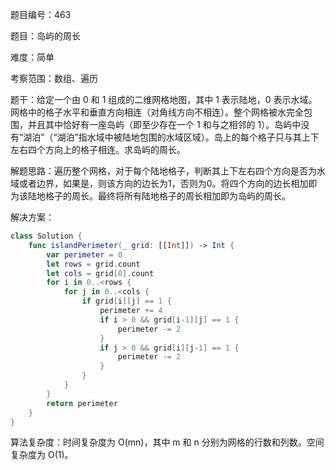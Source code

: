 题目编号：463

题目：岛屿的周长

难度：简单

考察范围：数组、遍历

题干：给定一个由 0 和 1 组成的二维网格地图，其中 1 表示陆地，0 表示水域。网格中的格子水平和垂直方向相连（对角线方向不相连）。整个网格被水完全包围，并且其中恰好有一座岛屿（即至少存在一个 1 和与之相邻的 1）。岛屿中没有“湖泊”（“湖泊”指水域中被陆地包围的水域区域）。岛上的每个格子只与其上下左右四个方向上的格子相连。求岛屿的周长。

解题思路：遍历整个网格，对于每个陆地格子，判断其上下左右四个方向是否为水域或者边界，如果是，则该方向的边长为1，否则为0。将四个方向的边长相加即为该陆地格子的周长。最终将所有陆地格子的周长相加即为岛屿的周长。

解决方案：

```swift
class Solution {
    func islandPerimeter(_ grid: [[Int]]) -> Int {
        var perimeter = 0
        let rows = grid.count
        let cols = grid[0].count
        for i in 0..<rows {
            for j in 0..<cols {
                if grid[i][j] == 1 {
                    perimeter += 4
                    if i > 0 && grid[i-1][j] == 1 {
                        perimeter -= 2
                    }
                    if j > 0 && grid[i][j-1] == 1 {
                        perimeter -= 2
                    }
                }
            }
        }
        return perimeter
    }
}
```

算法复杂度：时间复杂度为 O(mn)，其中 m 和 n 分别为网格的行数和列数。空间复杂度为 O(1)。